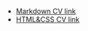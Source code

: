 - [Markdown CV link](https://verbatim54.github.io/rsschool-cv/cv)
- [HTML&CSS CV link](https://verbatim54.github.io/rsschool-cv/)
